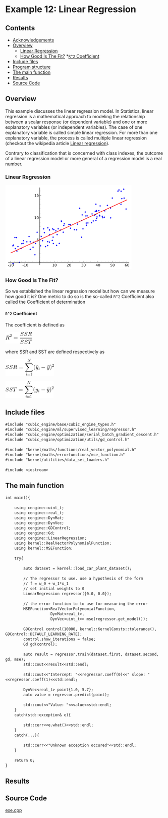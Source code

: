 # Example 12: Linear Regression

## Contents
* [Acknowledgements](#ackw)
* [Overview](#overview) 
    * [Linear Regression](#linear_regression)
    * [How Good Is The Fit?](#how_good_is_the_fit)
         *[```R^2``` Coefficient](#r2_coefficient)
* [Include files](#include_files)
* [Program structure](#prg_struct)
* [The main function](#m_func)
* [Results](#results)
* [Source Code](#source_code)

## <a name="overview"></a> Overview

This example discusses the linear regression model. In Statistics, linear regression is a mathematical approach to modeling
the relationship between a scalar response (or dependent variable) and one or more explanatory variables (or independent variables).
The case of one explanatory variable is called simple linear regression.  For more than one explanatory variable, the process is called multiple linear regression
(checkout the wikipedia article <a href="https://en.wikipedia.org/wiki/Linear_regression">Linear regression</a>).

Contrary to classification that is concerned with
class indexes, the outcome of a linear regression model or more general of a regression model is a real number.

### <a name="linear_regression"></a> Linear Regression

![LinearRegression](linear_regression.png)

### <a name="how_good_is_the_fit"></a> How Good Is The Fit?

So we established the linear regression  model but how can we measure how good it is?
One metric to do so is the so-called ```R^2``` Coefficient also called the Coefficient of determination

#### <a name="r2_coefficient"></a> ```R^2``` Coefficient

The coefficient is defined as

![R2](r2.gif)

where  SSR and SST are defined respectively as


![SSR](ssr.gif)

![SST](sst.gif)

## <a name="include_files"></a> Include files

```
#include "cubic_engine/base/cubic_engine_types.h"
#include "cubic_engine/ml/supervised_learning/regressor.h"
#include "cubic_engine/optimization/serial_batch_gradient_descent.h"
#include "cubic_engine/optimization/utils/gd_control.h"

#include "kernel/maths/functions/real_vector_polynomial.h"
#include "kernel/maths/errorfunctions/mse_function.h"
#include "kernel/utilities/data_set_loaders.h"

#include <iostream>
```

## <a name="m_func"></a> The main function

```
int main(){

    using cengine::uint_t;
    using cengine::real_t;
    using cengine::DynMat;
    using cengine::DynVec;
    using cengine::GDControl;
    using cengine::Gd;
    using cengine::LinearRegression;
    using kernel::RealVectorPolynomialFunction;
    using kernel::MSEFunction;

    try{

        auto dataset = kernel::load_car_plant_dataset();

        // The regressor to use. use a hypothesis of the form
        // f = w_0 + w_1*x_1
        // set initial weights to 0
        LinearRegression regressor({0.0, 0.0});

        // the error function to to use for measuring the error
        MSEFunction<RealVectorPolynomialFunction,
                    DynMat<real_t>,
                    DynVec<uint_t>> mse(regressor.get_model());

        GDControl control(10000, kernel::KernelConsts::tolerance(), GDControl::DEFAULT_LEARNING_RATE);
        control.show_iterations = false;
        Gd gd(control);

        auto result = regressor.train(dataset.first, dataset.second, gd, mse);
        std::cout<<result<<std::endl;

        std::cout<<"Intercept: "<<regressor.coeff(0)<<" slope: "<<regressor.coeff(1)<<std::endl;

        DynVec<real_t> point{1.0, 5.7};
        auto value = regressor.predict(point);

        std::cout<<"Value: "<<value<<std::endl;
    }
    catch(std::exception& e){

        std::cerr<<e.what()<<std::endl;
    }
    catch(...){

        std::cerr<<"Unknown exception occured"<<std::endl;
    }

    return 0;
}

```

## <a name="results"></a> Results

## <a name="source_code"></a> Source Code

<a href="../exe.cpp">exe.cpp</a>
